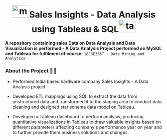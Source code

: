 <h1 align="center">
<img src="https://cdn.jsdelivr.net/gh/devicons/devicon/icons/mysql/mysql-original.svg" alt="mysql" width="55" height="40"/>Sales Insights - Data Analysis using Tableau & SQL<img src="https://user-images.githubusercontent.com/89902664/187017106-a1661038-aaae-4f8e-a6a0-4159c0a9ff6f.png" alt="tableau" width="55" height="40"/> 
</h1>

**A repository containing sales Data on Data Analysis and Data Visualization is performed - A Data Analysis Project performed on MySQL and Tableau for fulfilment of course:** `18CSE355T - Data Mining and Analytics`

### About the Project 👨‍💻

- Performed India based hardware company Sales Insights - A Data Analysis project.

- Developed ETL mappings using SQL to extract the data from unstructured data and transformed it to the staging area to conduct data cleaning and designed star schema data model on Tableau.

- Developed a Tableau dashboard to perform analysis, producing quantitative visualizations in Tableau to draw valuable insights based on different parameters affecting company's performance year on year and to further provide them business solutions and changes.
